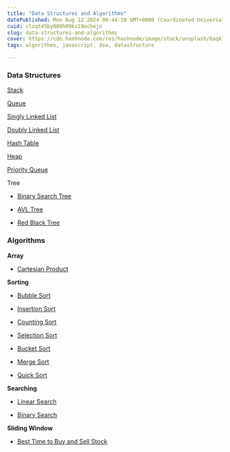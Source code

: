 ```yaml
---
title: "Data Structures and Algorithms"
datePublished: Mon Aug 12 2024 09:44:10 GMT+0000 (Coordinated Universal Time)
cuid: clzqt45by000h09kz19ochejn
slug: data-structures-and-algorithms
cover: https://cdn.hashnode.com/res/hashnode/image/stock/unsplash/Oaqk7qqNh_c/upload/ea0763454928fb3de4e27a79083c09e5.jpeg
tags: algorithms, javascript, dsa, datastructure

---
```


### Data Structures

[Stack](https://akshaya-biswal.hashnode.dev/stack-in-js)

[Queue](https://akshaya-biswal.hashnode.dev/queue-in-js)

[Singly Linked List](https://akshaya-biswal.hashnode.dev/singly-linked-list)

[Doubly Linked List](https://akshaya-biswal.hashnode.dev/doubly-linked-list)

[Hash Table](https://akshaya-biswal.hashnode.dev/hash-table)

[Heap](https://akshaya-biswal.hashnode.dev/heap-ds)

[Priority Queue](https://akshaya-biswal.hashnode.dev/priority-queue)

Tree

* [Binary Search Tree](https://akshaya-biswal.hashnode.dev/binary-search-tree)
    
* [AVL Tree](https://akshaya-biswal.hashnode.dev/avl-tree)
    
* [Red Black Tree](https://akshaya-biswal.hashnode.dev/red-black-tree)
    

### Algorithms

**Array**

* [Cartesian Product](https://akshaya-biswal.hashnode.dev/cartesian-product-of-two-sets)
    

**Sorting**

* [Bubble Sort](https://akshaya-biswal.hashnode.dev/bubble-sort)
    
* [Insertion Sort](https://akshaya-biswal.hashnode.dev/insertion-sort)
    
* [Counting Sort](https://akshaya-biswal.hashnode.dev/counting-sort)
    
* [Selection Sort](https://akshaya-biswal.hashnode.dev/selection-sort)
    
* [Bucket Sort](https://akshaya-biswal.hashnode.dev/bucket-sort)
    
* [Merge Sort](https://akshaya-biswal.hashnode.dev/merge-sort)
    
* [Quick Sort](https://akshaya-biswal.hashnode.dev/quick-sort)
    

**Searching**

* [Linear Search](https://akshaya-biswal.hashnode.dev/linear-search)
    
* [Binary Search](https://akshaya-biswal.hashnode.dev/binary-search)
    

**Sliding Window**

* [Best Time to Buy and Sell Stock](https://akshaya-biswal.hashnode.dev/best-time-to-buy-and-sell-stock-leetcode121)
